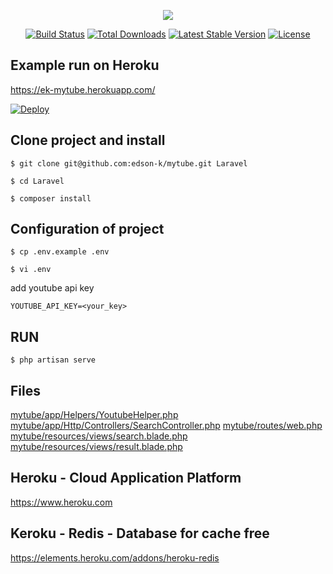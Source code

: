 <p align="center"><img src="https://laravel.com/assets/img/components/logo-laravel.svg"></p>

<p align="center">
<a href="https://travis-ci.org/laravel/framework"><img src="https://travis-ci.org/laravel/framework.svg" alt="Build Status"></a>
<a href="https://packagist.org/packages/laravel/framework"><img src="https://poser.pugx.org/laravel/framework/d/total.svg" alt="Total Downloads"></a>
<a href="https://packagist.org/packages/laravel/framework"><img src="https://poser.pugx.org/laravel/framework/v/stable.svg" alt="Latest Stable Version"></a>
<a href="https://packagist.org/packages/laravel/framework"><img src="https://poser.pugx.org/laravel/framework/license.svg" alt="License"></a>
</p>

## Example run on Heroku
https://ek-mytube.herokuapp.com/

[![Deploy](https://www.herokucdn.com/deploy/button.png)](https://heroku.com/deploy?template=https://github.com/edson-k/mytube)

## Clone project and install
`$ git clone git@github.com:edson-k/mytube.git Laravel`

`$ cd Laravel`

`$ composer install`

## Configuration of project
`$ cp .env.example .env`

`$ vi .env`

add youtube api key
```
YOUTUBE_API_KEY=<your_key>
```

## RUN
`$ php artisan serve`

## Files
[mytube/app/Helpers/YoutubeHelper.php](https://github.com/edson-k/mytube/blob/master/app/Helpers/YoutubeHelper.php)
[mytube/app/Http/Controllers/SearchController.php](https://github.com/edson-k/mytube/blob/master/app/Http/Controllers/SearchController.php)
[mytube/routes/web.php](https://github.com/edson-k/mytube/blob/master/routes/web.php)
[mytube/resources/views/search.blade.php](https://github.com/edson-k/mytube/blob/master/resources/views/search.blade.php)
[mytube/resources/views/result.blade.php](https://github.com/edson-k/mytube/blob/master/resources/views/result.blade.php)

## Heroku - Cloud Application Platform
https://www.heroku.com

## Keroku - Redis - Database for cache free
https://elements.heroku.com/addons/heroku-redis